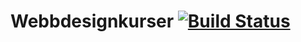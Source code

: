 Webbdesignkurser [![Build Status](https://travis-ci.org/Webbdesignkurser/website.svg?branch=master)](https://travis-ci.org/Webbdesignkurser/website)
=============